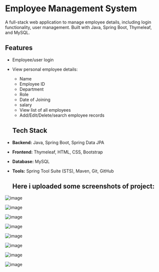 # Employee Management System

A full-stack web application to manage employee details, including login functionality, user management. Built with Java, Spring Boot, Thymeleaf, and MySQL.

## Features

- Employee/user login
- View personal employee details:
  - Name
  - Employee ID
  - Department
  - Role
  - Date of Joining
  - salary
  - View list of all employees
  - Add/Edit/Delete/search employee records
 
   ## Tech Stack

- **Backend:** Java, Spring Boot, Spring Data JPA
- **Frontend:** Thymeleaf, HTML, CSS, Bootstrap
- **Database:** MySQL
- **Tools:** Spring Tool Suite (STS), Maven, Git, GitHub

  ##  Here i uploaded some screenshots of project:

![image](https://github.com/user-attachments/assets/16b88d8c-d1ed-4d1d-893b-4d975c482cdd)

![image](https://github.com/user-attachments/assets/ffba313f-ce87-46be-802f-3b208da330d4)

![image](https://github.com/user-attachments/assets/42385a7b-c732-4051-afdc-d96388f1cd3e)

![image](https://github.com/user-attachments/assets/8385df3e-2786-4046-bdc7-014f22103867)

![image](https://github.com/user-attachments/assets/5e851c85-521b-4946-8345-3cce2378fae2)

![image](https://github.com/user-attachments/assets/6158e575-6327-46fb-828e-7137e21eaa43)

![image](https://github.com/user-attachments/assets/2faca996-ccb8-47d3-b1c9-6cf30e3b431e)

![image](https://github.com/user-attachments/assets/0344129e-1c24-47a5-b2ce-aafa84ab0374)















